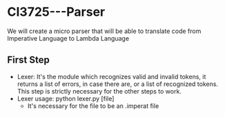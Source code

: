# CI3725---Parser
We will create a micro parser that will be able to translate code from Imperative Language to Lambda Language

## First Step
- Lexer: It's the module which recognizes valid and invalid tokens, it returns a list of errors, in case there are, or a list of recognized tokens. This step is strictly necessary for the other steps to work.
- Lexer usage: python lexer.py [file]
    - It's necessary for the file to be an .imperat file